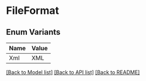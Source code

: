 # FileFormat

## Enum Variants

| Name | Value |
|---- | -----|
| Xml | XML |


[[Back to Model list]](../README.md#documentation-for-models) [[Back to API list]](../README.md#documentation-for-api-endpoints) [[Back to README]](../README.md)


